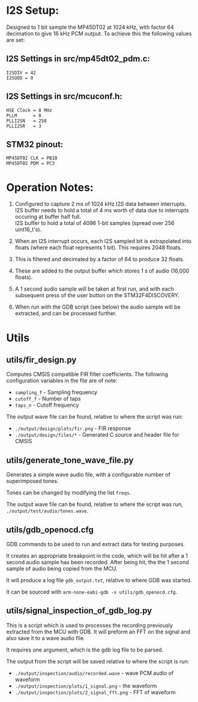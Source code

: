 # I2S Setup:

Designed to 1 bit sample the MP45DT02 at 1024 kHz, with factor 64 decimation
to give 16 kHz PCM output. To achieve this the following values are set:

## I2S Settings in src/mp45dt02_pdm.c:

    I2SDIV = 42
    I2SODD = 0
    
## I2S Settings in src/mcuconf.h:

    HSE Clock = 8 MHz
    PLLM      = 8
    PLLI2SN   = 258
    PLLI2SR   = 3

## STM32 pinout:

    MP45DT02 CLK = PB10
    MP45DT02 PDM = PC3

# Operation Notes: 

1. Configured to capture 2 ms of 1024 kHz I2S data between interrupts.
   I2S buffer needs to hold a total of 4 ms worth of data due to interrupts
   occuring at buffer half full.  
   I2S buffer to hold a total of 4096 1-bit samples (spread over 256
   uint16_t's).

2. When an I2S interrupt occurs, each I2S sampled bit is extrapolated into floats
   (where each float represents 1 bit). This requires 2048 floats.

3. This is filtered and decimated by a factor of 64 to produce 32 floats.

4. These are added to the output buffer which stores 1 s of audio (16,000
   floats).

5. A 1 second audio sample will be taken at first run, and with each subsequent
   press of the user button on the STM32F4DISCOVERY.

6. When run with the GDB script (see below) the audio sample will be extracted,
   and can be processed further.

# Utils

## utils/fir_design.py

Computes CMSIS compatible FIR filter coefficients.
The following configuration variables in the file are of note:

* `sampling_f` - Sampling frequency
* `cutoff_f` - Number of taps
* `taps_n` - Cutoff frequency

The output wave file can be found, relative to where the script was run:

* `./output/design/plots/fir.png` - FIR response
* `./output/design/files/*` - Generated C source and header file for CMSIS

## utils/generate_tone_wave_file.py

Generates a simple wave audio file, with a configurable number of
superimposed tones.

Tones can be changed by modifying the list `freqs`.

The output wave file can be found, relative to where the script was run,
`./output/test/audio/tones.wave`.

## utils/gdb_openocd.cfg

GDB commands to be used to run and extract data for testing purposes.

It creates an appropriate breakpoint in the code, which will be hit after a 1
second audio sample has been recorded.
After being hit, the the 1 second sample of audio being copied from the MCU.

It will produce a log file `gdb_output.txt`, relative to where GDB was started.

It can be sourced with `arm-none-eabi-gdb -x utils/gdb_openocd.cfg`.

## utils/signal_inspection_of_gdb_log.py

This is a script which is used to processes the recording previously extracted
from the MCU with GDB.
It will preform an FFT on the signal and also save it to a wave audio file.

It requires one argument, which is the gdb log file to be parsed.

The output from the script will be saved relative to where the script is run:

* `./output/inspection/audio/recorded.wave` - wave PCM audio of waveform
* `./output/inspection/plots/1_signal.png` - the waveform
* `./output/inspection/plots/2_signal_fft.png` - FFT of waveform



